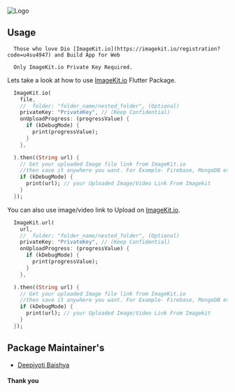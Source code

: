 ![Logo](https://ik.imgkit.net/ikmedia/logo/light_T4buIzohVH.svg)

## Usage

```http
  Those who love Dio [ImageKit.io](https://imagekit.io/registration?code=u4su4947) and Build App for Web
```
```http
  Only ImageKit.io Private Key Required. 
```

Lets take a look at how to use [ImageKit.io](https://imagekit.io/registration?code=u4su4947) Flutter Package.

```dart
  ImageKit.io(
    file,
    //  folder: "folder_name/nested_folder", (Optional)
    privateKey: "PrivateKey", // (Keep Confidential)
    onUploadProgress: (progressValue) {
      if (kDebugMode) {
        print(progressValue);
      }
    },

  ).then((String url) {
    // Get your uploaded Image file link from ImageKit.io
    //then save it anywhere you want. For Example- Firebase, MongoDB etc.
    if (kDebugMode) {
      print(url); // your Uploaded Image/Video Link From Imagekit
    }
  });
```
You can also use image/video link to Upload on [ImageKit.io](https://imagekit.io/registration?code=u4su4947).

```dart
  ImageKit.url(
    url,
    //  folder: "folder_name/nested_folder", (Optional)
    privateKey: "PrivateKey", // (Keep Confidential)
    onUploadProgress: (progressValue) {
      if (kDebugMode) {
        print(progressValue);
      }
    },

  ).then((String url) {
    // Get your uploaded Image file link from ImageKit.io
    //then save it anywhere you want. For Example- Firebase, MongoDB etc.
    if (kDebugMode) {
      print(url); // your Uploaded Image/Video Link From Imagekit
    }
  });
```

## Package Maintainer's
- [Deepjyoti Baishya](https://www.instagram.com/deepjyoti_sam/)
#### Thank you
